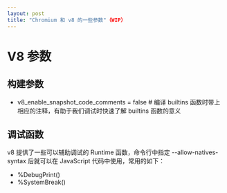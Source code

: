 ```yaml
---
layout: post
title: "Chromium 和 v8 的一些参数"（WIP）
---
```


# V8 参数

## 构建参数

- v8_enable_snapshot_code_comments = false # 编译 builtins 函数时带上相应的注释，有助于我们调试时快速了解 builtins 函数的意义 

## 调试函数

v8 提供了一些可以辅助调试的 Runtime 函数，命令行中指定 --allow-natives-syntax 后就可以在 JavaScript 代码中使用，常用的如下：
- %DebugPrint()
- %SystemBreak()